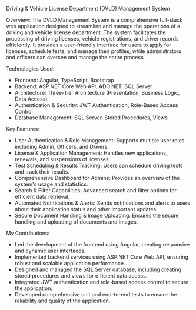 Driving & Vehicle License Department (DVLD) Management System

Overview: The DVLD Management System is a comprehensive full-stack web application designed to streamline and manage the operations of a driving and vehicle license department. The system facilitates the processing of driving licenses, vehicle registrations, and driver records efficiently. It provides a user-friendly interface for users to apply for licenses, schedule tests, and manage their profiles, while administrators and officers can oversee and manage the entire process.

Technologies Used:

  - Frontend: Angular, TypeScript, Bootstrap
  - Backend: ASP.NET Core Web API, ADO.NET, SQL Server
  - Architecture: Three-Tier Architecture (Presentation, Business Logic, Data Access)
  - Authentication & Security: JWT Authentication, Role-Based Access Control
  - Database Management: SQL Server, Stored Procedures, Views
    
Key Features:

  - User Authentication & Role Management: Supports multiple user roles including Admin, Officers, and Drivers.
  - License & Application Management: Handles new applications, renewals, and suspensions of licenses.
  - Test Scheduling & Results Tracking: Users can schedule driving tests and track their results.
  - Comprehensive Dashboard for Admins: Provides an overview of the system's usage and statistics.
  - Search & Filter Capabilities: Advanced search and filter options for efficient data retrieval.
  - Automated Notifications & Alerts: Sends notifications and alerts to users about their application status and other important updates.
  - Secure Document Handling & Image Uploading: Ensures the secure handling and uploading of documents and images.
    
My Contributions:
  - Led the development of the frontend using Angular, creating responsive and dynamic user interfaces.
  - Implemented backend services using ASP.NET Core Web API, ensuring robust and scalable application performance.
  - Designed and managed the SQL Server database, including creating stored procedures and views for efficient data access.
  - Integrated JWT authentication and role-based access control to secure the application.
  - Developed comprehensive unit and end-to-end tests to ensure the reliability and quality of the application.
